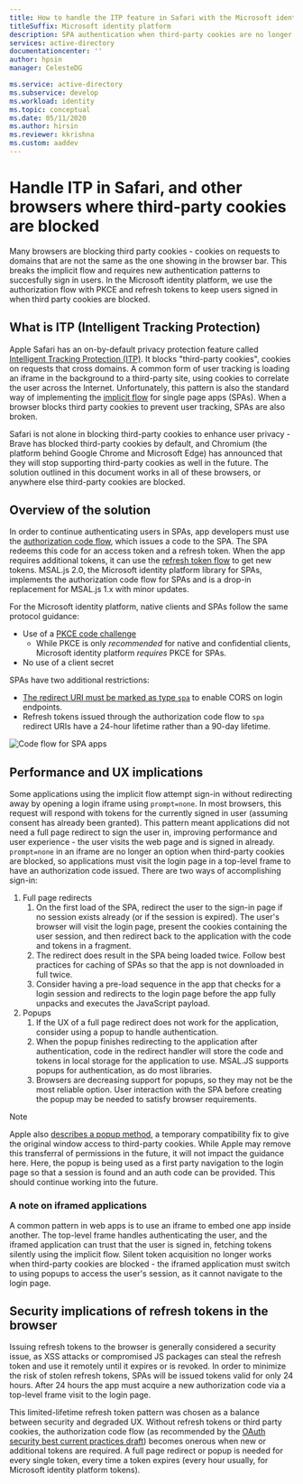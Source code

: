```yaml
---
title: How to handle the ITP feature in Safari with the Microsoft identity platform | Azure
titleSuffix: Microsoft identity platform
description: SPA authentication when third-party cookies are no longer allowed.
services: active-directory
documentationcenter: ''
author: hpsin
manager: CelesteDG

ms.service: active-directory
ms.subservice: develop
ms.workload: identity
ms.topic: conceptual
ms.date: 05/11/2020
ms.author: hirsin
ms.reviewer: kkrishna
ms.custom: aaddev
---
```

# Handle ITP in Safari, and other browsers where third-party cookies are blocked

Many browsers are blocking third party cookies - cookies on requests to domains that are not the same as the one showing in the browser bar.  This breaks the implicit flow and requires new authentication patterns to succesfully sign in users. In the Microsoft identity platform, we use the authorization flow with PKCE and refresh tokens to keep users signed in when third party cookies are blocked. 

## What is ITP (Intelligent Tracking Protection)

Apple Safari has an on-by-default privacy protection feature called [Intelligent Tracking Protection (ITP)](https://webkit.org/tracking-prevention-policy/).  It blocks "third-party cookies", cookies on requests that cross domains. A common form of user tracking is loading an iframe in the background to a third-party site, using cookies to correlate the user across the Internet.  Unfortunately, this pattern is also the standard way of implementing the [implicit flow](v2-oauth2-implicit-grant-flow.md) for single page apps (SPAs).  When a browser blocks third party cookies to prevent user tracking, SPAs are also broken.

Safari is not alone in blocking third-party cookies to enhance user privacy - Brave has blocked third-party cookies by default, and Chromium (the platform behind Google Chrome and Microsoft Edge) has announced that they will stop supporting third-party cookies as well in the future.  The solution outlined in this document works in all of these browsers, or anywhere else third-party cookies are blocked.

## Overview of the solution

In order to continue authenticating users in SPAs, app developers must use the [authorization code flow](v2-oauth2-auth-code-flow.md), which issues a code to the SPA. The SPA  redeems this code for an access token and a refresh token.  When the app requires additional tokens, it can use the [refresh token flow](v2-oauth2-auth-code-flow.md#refresh-the-access-token) to get new tokens.  MSAL.js 2.0, the Microsoft identity platform library for SPAs, implements the authorization code flow for SPAs and is a drop-in replacement for MSAL.js 1.x with minor updates.

For the Microsoft identity platform, native clients and SPAs follow the same protocol guidance:

* Use of a [PKCE code challenge](https://tools.ietf.org/html/rfc7636)
    * While PKCE is only *recommended* for native and confidential clients, Microsoft identity platform *requires* PKCE for SPAs. 
* No use of a client secret

SPAs have two additional restrictions: 

* [The redirect URI must be marked as type `spa`](v2-oauth2-auth-code-flow.md#setup-required-for-single-page-apps) to enable CORS on login endpoints.  
* Refresh tokens issued through the authorization code flow to `spa` redirect URIs have a 24-hour lifetime rather than a 90-day lifetime.

![Code flow for SPA apps](media/v2-oauth-auth-code-spa/active-directory-oauth-code-spa.png)

## Performance and UX implications

Some applications using the implicit flow attempt sign-in without redirecting away by opening a login iframe using `prompt=none`. In most browsers, this request will respond with tokens for the currently signed in user (assuming consent has already been granted).  This pattern meant applications did not need a full page redirect to sign the user in, improving performance and user experience - the user visits the web page and is signed in already.  `prompt=none` in an iframe are no longer an option when third-party cookies are blocked, so applications must visit the login page in a top-level frame to have an authorization code issued.  There are two ways of accomplishing sign-in:

1. Full page redirects
    1. On the first load of the SPA, redirect the user to the sign-in page if no session exists already (or if the session is expired).  The user's browser will visit the login page, present the cookies containing the user session, and then redirect back to the application with the code and tokens in a fragment.
    1. The redirect does result in the SPA being loaded twice.  Follow best practices for caching of SPAs so that the app is not downloaded in full twice.
    1. Consider having a pre-load sequence in the app that checks for a login session and redirects to the login page before the app fully unpacks and executes the JavaScript payload.
1. Popups
    1. If the UX of a full page redirect does not work for the application, consider using a popup to handle authentication.  
    1. When the popup finishes redirecting to the application after authentication, code in the redirect handler will store the code and tokens in local storage for the application to use. MSAL.JS supports popups for authentication, as do most libraries.
    1. Browsers are decreasing support for popups, so they may not be the most reliable option.  User interaction with the SPA before creating the popup may be needed to satisfy browser requirements.

>[!NOTE]
> Apple also [describes a popup method](https://webkit.org/blog/8311/intelligent-tracking-prevention-2-0/), a temporary compatibility fix to give the original window access to third-party cookies. While Apple may remove this transferral of permissions in the future, it will not impact the guidance here.  Here, the popup is being used as a first party navigation to the login page so that a session is found and an auth code can be provided.  This should continue working into the future.

### A note on iframed applications

A common pattern in web apps is to use an iframe to embed one app inside another.  The top-level frame handles authenticating the user, and the iframed application can trust that the user is signed in, fetching tokens silently using the implicit flow. Silent token acquisition no longer works when third-party cookies are blocked - the iframed application must switch to using popups to access the user's session, as it cannot navigate to the login page. 

## Security implications of refresh tokens in the browser

Issuing refresh tokens to the browser is generally considered a security issue, as XSS attacks or compromised JS packages can steal the refresh token and use it remotely until it expires or is revoked. In order to minimize the risk of stolen refresh tokens, SPAs will be issued tokens valid for only 24 hours.  After 24 hours the app must acquire a new authorization code via a top-level frame visit to the login page. 

This limited-lifetime refresh token pattern was chosen as a balance between security and degraded UX. Without refresh tokens or third party cookies, the authorization code flow (as recommended by the [OAuth security best current practices draft](https://tools.ietf.org/html/draft-ietf-oauth-security-topics-14)) becomes onerous when new or additional tokens are required.  A full page redirect or popup is needed for every single token, every time a token expires (every hour usually, for Microsoft identity platform tokens). 
